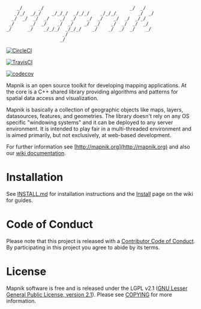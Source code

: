 ```
    _/      _/                                _/  _/
   _/_/  _/_/    _/_/_/  _/_/_/    _/_/_/        _/  _/
  _/  _/  _/  _/    _/  _/    _/  _/    _/  _/  _/_/
 _/      _/  _/    _/  _/    _/  _/    _/  _/  _/  _/
_/      _/    _/_/_/  _/_/_/    _/    _/  _/  _/    _/
                     _/
                    _/
```


[![CircleCI](https://circleci.com/gh/mapnik/mapnik/tree/master.svg?style=svg)](https://circleci.com/gh/mapnik/mapnik/tree/master)

[![TravisCI](https://api.travis-ci.org/mapnik/mapnik.svg?branch=master)](http://travis-ci.org/mapnik/mapnik)

[![codecov](https://codecov.io/gh/mapnik/mapnik/branch/master/graph/badge.svg)](https://codecov.io/gh/mapnik/mapnik)

Mapnik is an open source toolkit for developing mapping applications. At the core is a C++ shared library providing algorithms and patterns for spatial data access and visualization.

Mapnik is basically a collection of geographic objects like maps, layers, datasources, features, and geometries. The library doesn't rely on any OS specific "windowing systems" and it can be deployed to any server environment. It is intended to play fair in a multi-threaded environment and is aimed primarily, but not exclusively, at web-based development.

For further information see [http://mapnik.org](http://mapnik.org) and also our [wiki documentation](https://github.com/mapnik/mapnik/wiki).

# Installation

See [INSTALL.md](INSTALL.md) for installation instructions and the [Install](https://github.com/mapnik/mapnik/wiki/Mapnik-Installation) page on the wiki for guides.

# Code of Conduct

Please note that this project is released with a [Contributor Code of Conduct](https://github.com/mapnik/mapnik/blob/master/CODE_OF_CONDUCT.md). By participating in this project you agree to abide by its terms.

# License

Mapnik software is free and is released under the LGPL v2.1 ([GNU Lesser General Public License, version 2.1](https://www.gnu.org/licenses/old-licenses/lgpl-2.1.html)). Please see [COPYING](https://github.com/mapnik/mapnik/blob/master/COPYING) for more information.
